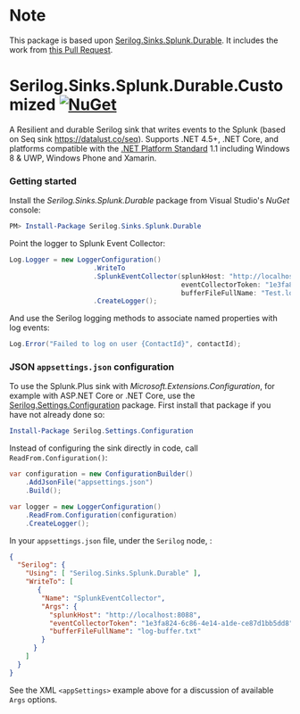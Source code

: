 # Note

This package is based upon [Serilog.Sinks.Splunk.Durable](https://nuget.org/packages/serilog.Sinks.Splunk.Durable). It includes the work from [this Pull Request](https://github.com/alirezavafi/serilog-sinks-splunk-durable/pull/1/files).

# Serilog.Sinks.Splunk.Durable.Customized [![NuGet](https://img.shields.io/nuget/v/Serilog.Sinks.Splunk.Durable.svg)](https://nuget.org/packages/serilog.Sinks.Splunk.Durable) 

A Resilient and durable Serilog sink that writes events to the Splunk (based on Seq sink https://datalust.co/seq). Supports .NET 4.5+, .NET Core, and platforms compatible with the [.NET Platform Standard](https://github.com/dotnet/corefx/blob/master/Documentation/architecture/net-platform-standard.md) 1.1 including Windows 8 & UWP, Windows Phone and Xamarin.

### Getting started

Install the _Serilog.Sinks.Splunk.Durable_ package from Visual Studio's _NuGet_ console:

```powershell
PM> Install-Package Serilog.Sinks.Splunk.Durable
```

Point the logger to Splunk Event Collector:

```csharp
Log.Logger = new LoggerConfiguration()
                     .WriteTo
                     .SplunkEventCollector(splunkHost: "http://localhost:8088",
                                           eventCollectorToken: "1e3fa824-6c86-4e14-a1de-ce87d1bb5dd8",
                                           bufferFileFullName: "Test.log")    
                     .CreateLogger();
```

And use the Serilog logging methods to associate named properties with log events:

```csharp
Log.Error("Failed to log on user {ContactId}", contactId);
```

### JSON `appsettings.json` configuration

To use the Splunk.Plus sink with _Microsoft.Extensions.Configuration_, for example with ASP.NET Core or .NET Core, use the [Serilog.Settings.Configuration](https://github.com/serilog/serilog-settings-configuration) package. First install that package if you have not already done so:

```powershell
Install-Package Serilog.Settings.Configuration
```

Instead of configuring the sink directly in code, call `ReadFrom.Configuration()`:

```csharp
var configuration = new ConfigurationBuilder()
    .AddJsonFile("appsettings.json")
    .Build();

var logger = new LoggerConfiguration()
    .ReadFrom.Configuration(configuration)
    .CreateLogger();
```

In your `appsettings.json` file, under the `Serilog` node, :

```json
{
  "Serilog": {
    "Using": [ "Serilog.Sinks.Splunk.Durable" ],
    "WriteTo": [
       {
        "Name": "SplunkEventCollector",
        "Args": {
          "splunkHost": "http://localhost:8088",
          "eventCollectorToken": "1e3fa824-6c86-4e14-a1de-ce87d1bb5dd8",
          "bufferFileFullName": "log-buffer.txt"
        }
      }
    ]
  }
}
```

See the XML `<appSettings>` example above for a discussion of available `Args` options.
